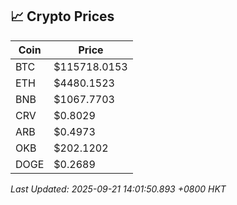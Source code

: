 ## 📈 Crypto Prices

| Coin | Price |
| ---- | ----- |
| BTC | $115718.0153 |
| ETH | $4480.1523 |
| BNB | $1067.7703 |
| CRV | $0.8029 |
| ARB | $0.4973 |
| OKB | $202.1202 |
| DOGE | $0.2689 |

_Last Updated: 2025-09-21 14:01:50.893 +0800 HKT_